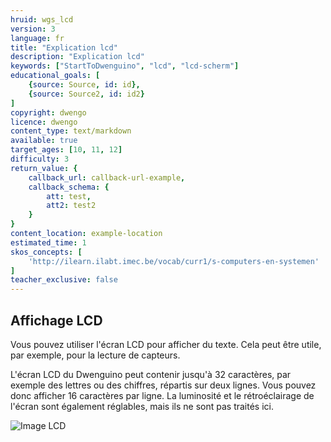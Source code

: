 ```yaml
---
hruid: wgs_lcd
version: 3
language: fr
title: "Explication lcd"
description: "Explication lcd"
keywords: ["StartToDwenguino", "lcd", "lcd-scherm"]
educational_goals: [
    {source: Source, id: id}, 
    {source: Source2, id: id2}
]
copyright: dwengo
licence: dwengo
content_type: text/markdown
available: true
target_ages: [10, 11, 12]
difficulty: 3
return_value: {
    callback_url: callback-url-example,
    callback_schema: {
        att: test,
        att2: test2
    }
}
content_location: example-location
estimated_time: 1
skos_concepts: [
    'http://ilearn.ilabt.imec.be/vocab/curr1/s-computers-en-systemen'
]
teacher_exclusive: false
---
```


## Affichage LCD

Vous pouvez utiliser l'écran LCD pour afficher du texte. Cela peut être utile, par exemple, pour la lecture de capteurs.

L'écran LCD du Dwenguino peut contenir jusqu'à 32 caractères, par exemple des lettres ou des chiffres, répartis sur deux lignes. Vous pouvez donc afficher 16 caractères par ligne. La luminosité et le rétroéclairage de l'écran sont également réglables, mais ils ne sont pas traités ici.

![](embed/Image1.png "Image LCD")